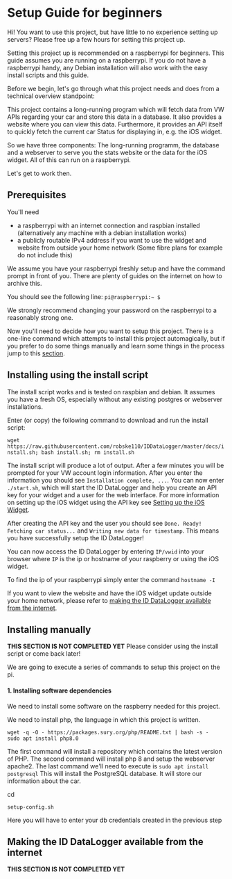 # Setup Guide for beginners
Hi! You want to use this project, but have little to no experience setting up servers?
Please free up a few hours for setting this project up.

Setting this project up is recommended on a raspberrypi for beginners. This guide assumes you are running on a raspberrypi.
If you do not have a raspberrypi handy, any Debian installation will also work with the easy install scripts and this guide.

Before we begin, let's go through what this project needs and does from a technical overview standpoint:

This project contains a long-running program which will fetch data from VW APIs regarding your car and store this data in a database.
It also provides a website where you can view this data. Furthermore, it provides an API itself to quickly fetch the current car Status for displaying in, e.g. the iOS widget.

So we have three components: The long-running programm, the database and a webserver to serve you the stats website or the data for the iOS widget.
All of this can run on a raspberrypi.

Let's get to work then.

## Prerequisites
You'll need
- a raspberrypi with an internet connection and raspbian installed (alternatively any machine with a debian installation works)
- a publicly routable IPv4 address if you want to use the widget and website from outside your home network (Some fibre plans for example do not include this)

We assume you have your raspberrypi freshly setup and have the command prompt in front of you.
There are plenty of guides on the internet on how to archive this.

You should see the following line: `pi@raspberrypi:~ $`

We strongly recommend changing your password on the raspberrypi to a reasonably strong one.

Now you'll need to decide how you want to setup this project.
There is a one-line command which attempts to install this project automagically, but if you prefer to do some things manually and learn some things in the process jump to this [section](#installing-manually).

## Installing using the install script

The install script works and is tested on raspbian and debian.
It assumes you have a fresh OS, especially without any existing postgres or webserver installations.

Enter (or copy) the following command to download and run the install script:

`wget https://raw.githubusercontent.com/robske110/IDDataLogger/master/docs/install.sh; bash install.sh; rm install.sh`

The install script will produce a lot of output. After a few minutes you will be prompted for your VW account login information.
After you enter the information you should see `Installation complete, ...`.
You can now enter `./start.sh`, which will start the ID DataLogger and help you create an API key for your widget and a user for the web interface.
For more information on setting up the iOS widget using the API key see [Setting up the iOS Widget](ioswidget.md).

After creating the API key and the user you should see `Done. Ready! Fetching car status...` and `Writing new data for timestamp`.
This means you have successfully setup the ID DataLogger!

You can now access the ID DataLogger by entering `IP/vwid` into your browser where `IP` is the ip or hostname of your raspberry or using the iOS widget.

To find the ip of your raspberrypi simply enter the command `hostname -I`

If you want to view the website and have the iOS widget update outside your home network, please refer to [making the ID DataLogger available from the internet](#making-the-id-datalogger-available-from-the-internet).

## Installing manually

**THIS SECTION IS NOT COMPLETED YET**
Please consider using the install script or come back later!

We are going to execute a series of commands to setup this project on the pi.

#### 1. Installing software dependencies

We need to install some software on the raspberry needed for this project.

We need to install php, the language in which this project is written.

```
wget -q -O - https://packages.sury.org/php/README.txt | bash -s -
sudo apt install php8.0
```
The first command will install a repository which contains the latest version of PHP.
The second command will install php 8 and setup the webserver apache2.
The last command we'll need to execute is
`sudo apt install postgresql`
This will install the PostgreSQL database. It will store our information about the car.

cd

`setup-config.sh`

Here you will have to enter your db credentials created in the previous step

## Making the ID DataLogger available from the internet

**THIS SECTION IS NOT COMPLETED YET**
